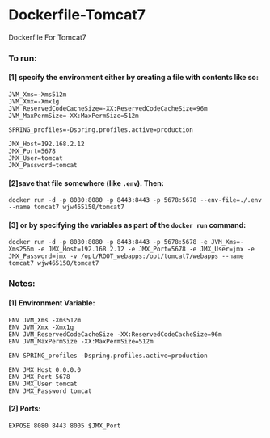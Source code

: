 Dockerfile-Tomcat7
=============================

Dockerfile For Tomcat7

### To run:
#### [1] specify the environment either by creating a file with contents like so:  
```
JVM_Xms=-Xms512m
JVM_Xmx=-Xmx1g
JVM_ReservedCodeCacheSize=-XX:ReservedCodeCacheSize=96m
JVM_MaxPermSize=-XX:MaxPermSize=512m

SPRING_profiles=-Dspring.profiles.active=production

JMX_Host=192.168.2.12
JMX_Port=5678
JMX_User=tomcat
JMX_Password=tomcat
```  

#### [2]save that file somewhere (like `.env`). Then:
```
docker run -d -p 8080:8080 -p 8443:8443 -p 5678:5678 --env-file=./.env --name tomcat7 wjw465150/tomcat7
```

#### [3] or by specifying the variables as part of the `docker run` command:  
```  
docker run -d -p 8080:8080 -p 8443:8443 -p 5678:5678 -e JVM_Xms=-Xms256m -e JMX_Host=192.168.2.12 -e JMX_Port=5678 -e JMX_User=jmx -e JMX_Password=jmx -v /opt/ROOT_webapps:/opt/tomcat7/webapps --name tomcat7 wjw465150/tomcat7
```  
### Notes:
#### [1] Environment Variable:  
```
ENV JVM_Xms -Xms512m
ENV JVM_Xmx -Xmx1g
ENV JVM_ReservedCodeCacheSize -XX:ReservedCodeCacheSize=96m
ENV JVM_MaxPermSize -XX:MaxPermSize=512m
 
ENV SPRING_profiles -Dspring.profiles.active=production
 
ENV JMX_Host 0.0.0.0
ENV JMX_Port 5678
ENV JMX_User tomcat
ENV JMX_Password tomcat
```  

#### [2] Ports:
```
EXPOSE 8080 8443 8005 $JMX_Port
```  
